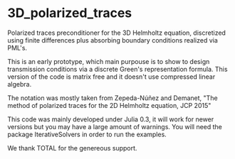# 3D_polarized_traces

Polarized traces preconditioner for the 3D Helmholtz equation, discretized using finite differences plus absorbing boundary conditions realized via PML's.

This is an early prototype, which main purpouse is to show to design transmission conditions via a discrete Green's representation formula. This version of the code is matrix free and it doesn't use compressed linear algebra.

The notation was mostly taken from Zepeda-Núñez and Demanet, "The method of polarized traces for the 2D Helmholtz equation, JCP 2015"

This code was mainly developed under Julia 0.3, it will work for newer versions but you may have a large amount of warnings. You will need the package IterativeSolvers in order to run the examples.

We thank TOTAL for the genereous support.
